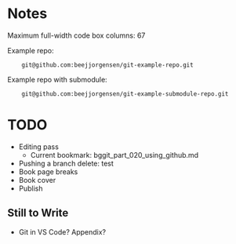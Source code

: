 # Notes

Maximum full-width code box columns: 67

Example repo:
```
    git@github.com:beejjorgensen/git-example-repo.git
```

Example repo with submodule:
```
    git@github.com:beejjorgensen/git-example-submodule-repo.git
```

# TODO

* Editing pass
  * Current bookmark: bggit_part_020_using_github.md
* Pushing a branch delete: test
* Book page breaks
* Book cover
* Publish

## Still to Write

* Git in VS Code? Appendix?
